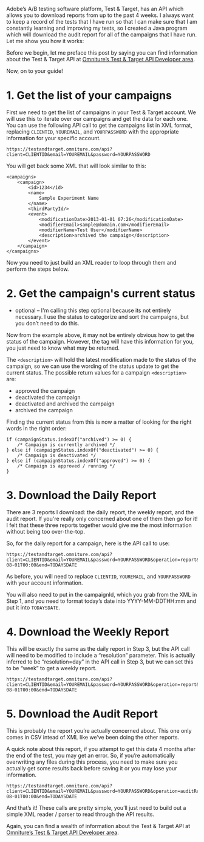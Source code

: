 Adobe’s A/B testing software platform, Test & Target, has an API which allows you to download reports from up to the past 4 weeks. I always want to keep a record of the tests that I have run so that I can make sure that I am constantly learning and improving my tests, so I created a Java program which will download the audit report for all of the campaigns that I have run. Let me show you how it works:

Before we begin, let me preface this post by saying you can find information about the Test & Target API at [Omniture’s Test & Target API Developer area](https://developer.omniture.com/en_US/documentation/test-target/c-overview-7).

Now, on to your guide!

# 1. Get the list of your campaigns
First we need to get the list of campaigns in your Test & Target account. We will use this to iterate over our campaigns and get the data for each one. You can use the following API call to get the campaigns list in XML format, replacing `CLIENTID`, `YOUREMAIL`, and `YOURPASSWORD` with the appropriate information for your specific account.

```
https://testandtarget.omniture.com/api?client=CLIENTID&email=YOUREMAIL&password=YOURPASSWORD
```

You will get back some XML that will look similar to this:

```
<campaigns>
    <campaign>
        <id>1234</id>
        <name>
            Sample Experiment Name
        </name>
        <thirdPartyId/>
        <event>
            <modificationDate>2013-01-01 07:26</modificationDate>
            <modifierEmail>sample@domain.com</modifierEmail>
            <modifierName>Test User</modifierName>
            <description>archived the campaign</description>
        </event>
    </campaign>
</campaigns>
```

Now you need to just build an XML reader to loop through them and perform the steps below.

# 2. Get the campaign's current status
* optional – I'm calling this step optional because its not entirely necessary. I use the status to categorize and sort the campaigns, but you don’t need to do this.

Now from the example above, it may not be entirely obvious how to get the status of the campaign. However, the <description> tag will have this information for you, you just need to know what may be returned.

The `<description>` will hold the latest modification made to the status of the campaign, so we can use the wording of the status update to get the current status. The possible return values for a campaign `<description>` are:

* approved the campaign
* deactivated the campaign
* deactivated and archived the campaign
* archived the campaign

Finding the current status from this is now a matter of looking for the right words in the right order:

```
if (campaignStatus.indexOf("archived") >= 0) {
    /* Campaign is currently archived */
} else if (campaignStatus.indexOf("deactivated") >= 0) {
    /* Campaign is deactivated */
} else if (campaignStatus.indexOf("approved") >= 0) {
    /* Campaign is approved / running */
}
```

# 3. Download the Daily Report
There are 3 reports I download: the daily report, the weekly report, and the audit report. If you're really only concerned about one of them then go for it! I felt that these three reports together would give me the most information without being too over-the-top.

So, for the daily report for a campaign, here is the API call to use:

```
https://testandtarget.omniture.com/api?client=CLIENTID&email=YOUREMAIL&password=YOURPASSWORD&operation=report&campaignId=CAMPAIGNID&start=2010-08-01T00:00&end=TODAYSDATE
```

As before, you will need to replace `CLIENTID`, `YOUREMAIL`, and `YOURPASSWORD` with your account information.

You will also need to put in the campaignId, which you grab from the XML in Step 1, and you need to format today’s date into YYYY-MM-DDTHH:mm and put it into `TODAYSDATE`.

# 4. Download the Weekly Report
This will be exactly the same as the daily report in Step 3, but the API call will need to be modified to include a “resolution” parameter. This is actually inferred to be “resolution=day” in the API call in Step 3, but we can set this to be “week” to get a weekly report.

```
https://testandtarget.omniture.com/api?client=CLIENTID&email=YOUREMAIL&password=YOURPASSWORD&operation=report&campaignId=CAMPAIGNID&start=2010-08-01T00:00&end=TODAYSDATE
```

# 5. Download the Audit Report
This is probably the report you’re actually concerned about. This one only comes in CSV intead of XML like we’ve been doing the other reports.

A quick note about this report, if you attempt to get this data 4 months after the end of the test, you may get an error. So, if you’re automatically overwriting any files during this process, you need to make sure you actually get some results back before saving it or you may lose your information.

```
https://testandtarget.omniture.com/api?client=CLIENTID&email=YOUREMAIL&password=YOURPASSWORD&operation=auditReport&campaignId=CAMPAIGNID&start=2010-08-01T00:00&end=TODAYSDATE
```

And that’s it! These calls are pretty simple, you’ll just need to build out a simple XML reader / parser to read through the API results.

Again, you can find a wealth of information about the Test & Target API at [Omniture’s Test & Target API Developer area](https://developer.omniture.com/en_US/documentation/test-target/c-overview-7).
